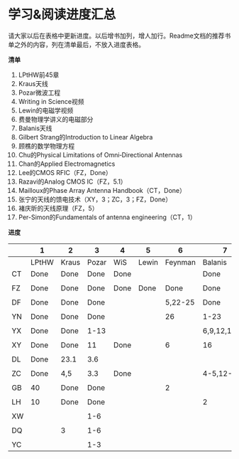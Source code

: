 # 学习&阅读进度汇总

请大家以后在表格中更新进度。以后增书加列，增人加行。Readme文档的推荐书单之外的内容，列在清单最后，不放入进度表格。

**清单**

1. LPtHW前45章
2. Kraus天线
3. Pozar微波工程
4. Writing in Science视频
5. Lewin的电磁学视频
6. 费曼物理学讲义的电磁部分
7. Balanis天线
8. Gilbert Strang的Introduction to Linear Algebra
9. 顾樵的数学物理方程
10. Chu的Physical Limitations of Omni‐Directional Antennas
11. Chan的Applied Electromagnetics
12. Lee的CMOS RFIC（FZ，Done）
13. Razavi的Analog CMOS IC（FZ，5.1）
14. Mailloux的Phase Array Antenna Handbook（CT，Done）
15. 张宁的天线的馈电技术（XY，3；ZC，3；FZ，Done）
16. 褚庆昕的天线原理（FZ，5）
17. Per-Simon的Fundamentals of antenna engineering（CT，1）

**进度**

|      | 1     | 2     | 3       | 4    | 5     | 6       | 7            | 8       | 9     | 10  | 11 |
| ---- | ----- | ----- | ------- | ---- | ----- | ------- | ------------ | -------- | ------ | ---- | ---- |
|      | LPtHW | Kraus | Pozar   | WiS  | Lewin | Feynman | Balanis      | Strang | Gu | Chu | Chan |
| CT   | Done  | Done  | Done    | Done |       |         | Done         |       |        |      |      |
|      |       |       |         |      |       |         |              |          |        |      |      |
| FZ   | Done  | Done  | Done    | Done | Done  | Done    | Done         | Done | Done | Done | Done |
|      |       |       |         |      |       |         |              |          |        |      |      |
| DF   | Done  | Done  |   Done  |      |       | 5,22-25 | Done         |          |        | Done |      |
|      |       |       |         |      |       |         |              |          |        |      |      |
| YN   | Done  | Done  | Done    |      |       | 26      | 1-23         |          |        |      |      |
|      |       |       |         |      |       |         |              |          |        |      |      |
| YX   | Done  | Done  |  1-13   |      |       |         | 6,9,12,14,16 |          |        |      |      |
|      |       |       |         |      |       |         |              |          |        |      |      |
| XY   | Done  | Done    | 11      | Done |       |    6     | 16 |          |        |      |      |
|      |       |       |         |      |       |         |              |          |        |      |      |
| DL   | Done  | 23.1  | 3.6     |      |       |         |              |          |        |      |      |
|      |       |       |         |      |       |         |              |          |        |      |      |
| ZC   | Done  | 4,5  | 3.3    | Done |       |         | 4-5,12-16    |          |        |      |      |
|      |       |       |         |      |       |         |              |          |        |      |      |
| GB   | 40    | Done  | Done    |      |       |   2     |              |          | 3      |      |      |
|      |       |       |         |      |       |         |              |          |        |      |      |
| LH   | 10    | Done  | Done   |      |       |         |      2       |          |        |      |      |
|      |       |       |         |      |       |         |              |          |        |      |      |
| XW   |       |       |   1-6   |      |       |         |              |          |        |      |      |
|      |       |       |         |      |       |         |              |          |        |      |      |
| DQ   |       |  3    |   1-6   |      |       |         |              |          |        |      |      |
|    |       |       |      |      |       |         |              |          |        |      |      |
| YC | | | 1-3 | | | | | | | | |